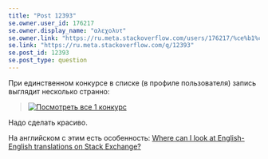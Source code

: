 ```yaml
---
title: "Post 12393"
se.owner.user_id: 176217
se.owner.display_name: "αλεχολυτ"
se.owner.link: "https://ru.meta.stackoverflow.com/users/176217/%ce%b1%ce%bb%ce%b5%cf%87%ce%bf%ce%bb%cf%85%cf%84"
se.link: "https://ru.meta.stackoverflow.com/q/12393"
se.post_id: 12393
se.post_type: question
---
```

<p>При единственном конкурсе в списке (в профиле пользователя) запись выглядит несколько странно:</p>
<blockquote>
<p><a href="https://i.stack.imgur.com/m5l4T.png" rel="nofollow noreferrer"><img src="https://i.stack.imgur.com/m5l4T.png" alt="Посмотреть все 1 конкурс" /></a></p>
</blockquote>
<p>Надо сделать красиво.</p>
<p>На английском с этим есть особенность: <a href="https://meta.stackexchange.com/q/386953/339911">Where can I look at English-English translations on Stack Exchange?</a></p>
